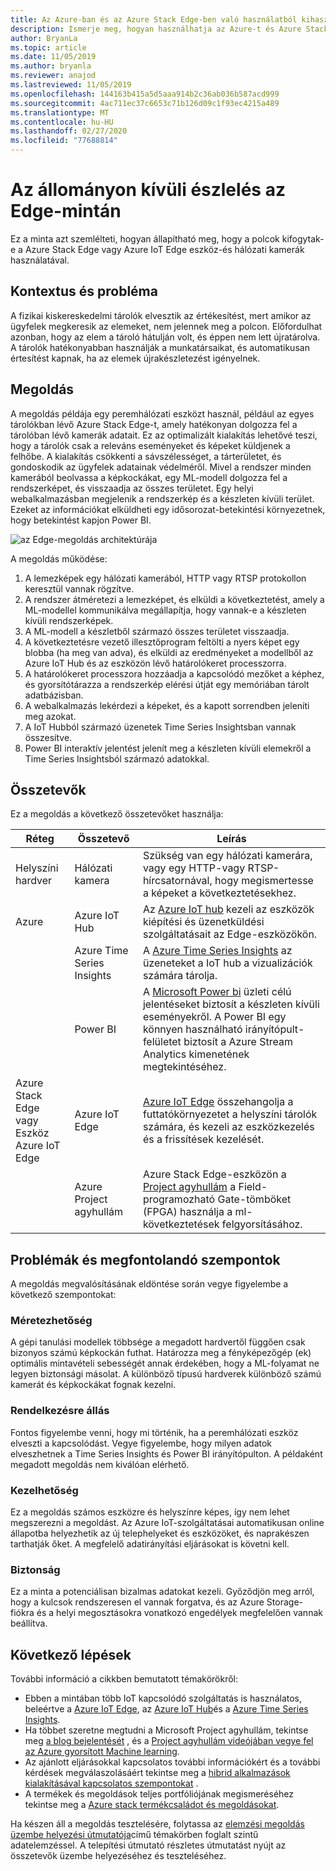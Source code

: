 ```yaml
---
title: Az Azure-ban és az Azure Stack Edge-ben való használatból kihasználható leltározási minta.
description: Ismerje meg, hogyan használhatja az Azure-t és Azure Stack Edge-szolgáltatásokat a készletek észlelésének megvalósításához.
author: BryanLa
ms.topic: article
ms.date: 11/05/2019
ms.author: bryanla
ms.reviewer: anajod
ms.lastreviewed: 11/05/2019
ms.openlocfilehash: 144163b415a5d5aaa914b2c36ab036b587acd999
ms.sourcegitcommit: 4ac711ec37c6653c71b126d09c1f93ec4215a489
ms.translationtype: MT
ms.contentlocale: hu-HU
ms.lasthandoff: 02/27/2020
ms.locfileid: "77688814"
---
```

# <a name="out-of-stock-detection-at-the-edge-pattern"></a>Az állományon kívüli észlelés az Edge-mintán

Ez a minta azt szemlélteti, hogyan állapítható meg, hogy a polcok kifogytak-e a Azure Stack Edge vagy Azure IoT Edge eszköz-és hálózati kamerák használatával.

## <a name="context-and-problem"></a>Kontextus és probléma

A fizikai kiskereskedelmi tárolók elvesztik az értékesítést, mert amikor az ügyfelek megkeresik az elemeket, nem jelennek meg a polcon. Előfordulhat azonban, hogy az elem a tároló hátulján volt, és éppen nem lett újratárolva. A tárolók hatékonyabban használják a munkatársaikat, és automatikusan értesítést kapnak, ha az elemek újrakészletezést igényelnek.

## <a name="solution"></a>Megoldás

A megoldás példája egy peremhálózati eszközt használ, például az egyes tárolókban lévő Azure Stack Edge-t, amely hatékonyan dolgozza fel a tárolóban lévő kamerák adatait. Ez az optimalizált kialakítás lehetővé teszi, hogy a tárolók csak a releváns eseményeket és képeket küldjenek a felhőbe. A kialakítás csökkenti a sávszélességet, a tárterületet, és gondoskodik az ügyfelek adatainak védelméről. Mivel a rendszer minden kamerából beolvassa a képkockákat, egy ML-modell dolgozza fel a rendszerképet, és visszaadja az összes területet. Egy helyi webalkalmazásban megjelenik a rendszerkép és a készleten kívüli terület. Ezeket az információkat elküldheti egy idősorozat-betekintési környezetnek, hogy betekintést kapjon Power BI.

![az Edge-megoldás architektúrája](media/pattern-out-of-stock-at-edge/solution-architecture.png)

A megoldás működése:
1. A lemezképek egy hálózati kamerából, HTTP vagy RTSP protokollon keresztül vannak rögzítve.
2. A rendszer átméretezi a lemezképet, és elküldi a következtetést, amely a ML-modellel kommunikálva megállapítja, hogy vannak-e a készleten kívüli rendszerképek.
3. A ML-modell a készletből származó összes területet visszaadja.
4. A következtetésre vezető illesztőprogram feltölti a nyers képet egy blobba (ha meg van adva), és elküldi az eredményeket a modellből az Azure IoT Hub és az eszközön lévő határolókeret processzorra.
5. A határolókeret processzora hozzáadja a kapcsolódó mezőket a képhez, és gyorsítótárazza a rendszerkép elérési útját egy memóriában tárolt adatbázisban.
6. A webalkalmazás lekérdezi a képeket, és a kapott sorrendben jeleníti meg azokat.
7. A IoT Hubból származó üzenetek Time Series Insightsban vannak összesítve.
8. Power BI interaktív jelentést jelenít meg a készleten kívüli elemekről a Time Series Insightsból származó adatokkal.


## <a name="components"></a>Összetevők

Ez a megoldás a következő összetevőket használja:

| Réteg | Összetevő | Leírás |
|----------|-----------|-------------|
| Helyszíni hardver | Hálózati kamera | Szükség van egy hálózati kamerára, vagy egy HTTP-vagy RTSP-hírcsatornával, hogy megismertesse a képeket a következtetésekhez. |
| Azure | Azure IoT Hub | Az [Azure IoT hub](/azure/iot-hub/) kezeli az eszközök kiépítési és üzenetküldési szolgáltatásait az Edge-eszközökön. |
|  | Azure Time Series Insights | A [Azure Time Series Insights](/azure/time-series-insights/) az üzeneteket a IoT hub a vizualizációk számára tárolja. |
|  | Power BI | A [Microsoft Power bi](https://powerbi.microsoft.com/) üzleti célú jelentéseket biztosít a készleten kívüli eseményekről. A Power BI egy könnyen használható irányítópult-felületet biztosít a Azure Stream Analytics kimenetének megtekintéséhez. |
| Azure Stack Edge vagy<br>Eszköz Azure IoT Edge | Azure IoT Edge | [Azure IoT Edge](/azure/iot-edge/) összehangolja a futtatókörnyezetet a helyszíni tárolók számára, és kezeli az eszközkezelés és a frissítések kezelését.|
| | Azure Project agyhullám | Azure Stack Edge-eszközön a [Project agyhullám](https://blogs.microsoft.com/ai/build-2018-project-brainwave/) a Field-programozható Gate-tömböket (FPGA) használja a ml-következtetések felgyorsításához.|

## <a name="issues-and-considerations"></a>Problémák és megfontolandó szempontok

A megoldás megvalósításának eldöntése során vegye figyelembe a következő szempontokat:

### <a name="scalability"></a>Méretezhetőség 

A gépi tanulási modellek többsége a megadott hardvertől függően csak bizonyos számú képkockán futhat. Határozza meg a fényképezőgép (ek) optimális mintavételi sebességét annak érdekében, hogy a ML-folyamat ne legyen biztonsági másolat. A különböző típusú hardverek különböző számú kamerát és képkockákat fognak kezelni.

### <a name="availability"></a>Rendelkezésre állás

Fontos figyelembe venni, hogy mi történik, ha a peremhálózati eszköz elveszti a kapcsolódást. Vegye figyelembe, hogy milyen adatok elveszhetnek a Time Series Insights és Power BI irányítópulton. A példaként megadott megoldás nem kiválóan elérhető.

### <a name="manageability"></a>Kezelhetőség

Ez a megoldás számos eszközre és helyszínre képes, így nem lehet megszerezni a megoldást. Az Azure IoT-szolgáltatásai automatikusan online állapotba helyezhetik az új telephelyeket és eszközöket, és naprakészen tarthatják őket. A megfelelő adatirányítási eljárásokat is követni kell.

### <a name="security"></a>Biztonság

Ez a minta a potenciálisan bizalmas adatokat kezeli. Győződjön meg arról, hogy a kulcsok rendszeresen el vannak forgatva, és az Azure Storage-fiókra és a helyi megosztásokra vonatkozó engedélyek megfelelően vannak beállítva. 

## <a name="next-steps"></a>Következő lépések

További információ a cikkben bemutatott témakörökről:
- Ebben a mintában több IoT kapcsolódó szolgáltatás is használatos, beleértve a [Azure IoT Edge](/azure/iot-edge/), az [Azure IoT Hub](/azure/iot-hub/)és a [Azure Time Series Insights](/azure/time-series-insights/).
- Ha többet szeretne megtudni a Microsoft Project agyhullám, tekintse meg [a blog bejelentését](https://blogs.microsoft.com/ai/build-2018-project-brainwave/) , és a [Project agyhullám videójában vegye fel az Azure gyorsított Machine learning](https://www.youtube.com/watch?v=DJfMobMjCX0).
- Az ajánlott eljárásokkal kapcsolatos további információkért és a további kérdések megválaszolásáért tekintse meg a [hibrid alkalmazások kialakításával kapcsolatos szempontokat](overview-app-design-considerations.md) .
- A termékek és megoldások teljes portfóliójának megismeréséhez tekintse meg a [Azure stack termékcsaládot és megoldásokat](/azure-stack).

Ha készen áll a megoldás tesztelésére, folytassa az [elemzési megoldás üzembe helyezési útmutatója](https://aka.ms/edgeinferencingdeploy)című témakörben foglalt szintű adatelemzéssel. A telepítési útmutató részletes útmutatást nyújt az összetevők üzembe helyezéséhez és teszteléséhez.